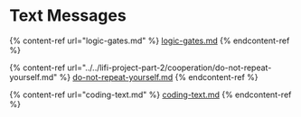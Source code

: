 # Text Messages

{% content-ref url="logic-gates.md" %}
[logic-gates.md](logic-gates.md)
{% endcontent-ref %}

{% content-ref url="../../lifi-project-part-2/cooperation/do-not-repeat-yourself.md" %}
[do-not-repeat-yourself.md](../../lifi-project-part-2/cooperation/do-not-repeat-yourself.md)
{% endcontent-ref %}

{% content-ref url="coding-text.md" %}
[coding-text.md](coding-text.md)
{% endcontent-ref %}
